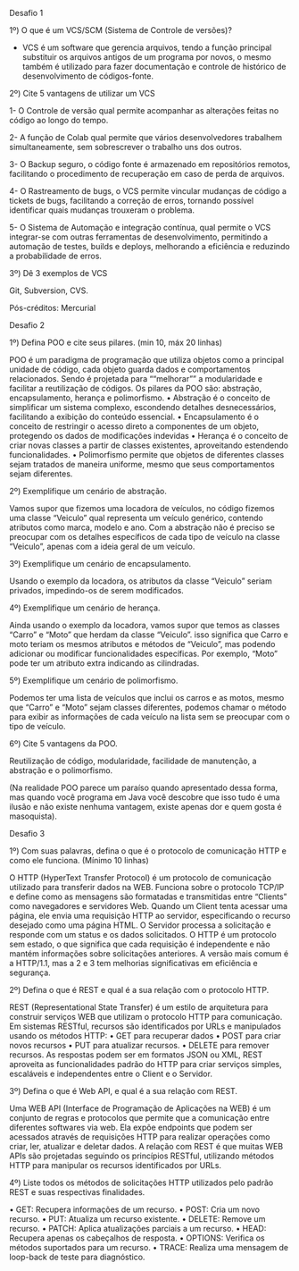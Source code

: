 Desafio 1

1º) O que é um VCS/SCM (Sistema de Controle de versões)?

 - VCS é um software que gerencia arquivos, tendo a função principal substituir os arquivos antigos de um programa por novos, o mesmo também é utilizado para fazer documentação e controle de histórico de desenvolvimento de códigos-fonte.

2º) Cite 5 vantagens de utilizar um VCS

1- O Controle de versão qual permite acompanhar as alterações feitas no código ao longo do tempo.

2- A função de Colab qual permite que vários desenvolvedores trabalhem simultaneamente, sem sobrescrever o trabalho uns dos outros.

3- O Backup seguro, o código fonte é armazenado em repositórios remotos, facilitando o procedimento de recuperação em caso de perda de arquivos.

4- O Rastreamento de bugs, o VCS permite vincular mudanças de código a tickets de bugs, facilitando a correção de erros, tornando possível identificar quais mudanças trouxeram o problema.

5- O Sistema de Automação e integração contínua, qual permite o VCS integrar-se com outras ferramentas de desenvolvimento, permitindo a automação de testes, builds e deploys, melhorando a eficiência e reduzindo a probabilidade de erros.

3º) Dê 3 exemplos de VCS

Git, Subversion, CVS.

Pós-créditos: Mercurial

Desafio 2

1º) Defina POO e cite seus pilares. (min 10, máx 20 linhas)

POO é um paradigma de programação que utiliza objetos como a principal unidade de código, cada objeto guarda dados e comportamentos relacionados. Sendo é projetada para ““melhorar”” a modularidade e facilitar a reutilização de códigos.
Os pilares da POO são: abstração, encapsulamento, herança e polimorfismo.
•	Abstração é o conceito de simplificar um sistema complexo, escondendo detalhes desnecessários, facilitando a exibição do conteúdo essencial.
•	Encapsulamento é o conceito de restringir o acesso direto a componentes de um objeto, protegendo os dados de modificações indevidas
•	Herança é o conceito de criar novas classes a partir de classes existentes, aproveitando estendendo funcionalidades.
•	Polimorfismo permite que objetos de diferentes classes sejam tratados de maneira uniforme, mesmo que seus comportamentos sejam diferentes.

2º) Exemplifique um cenário de abstração.

Vamos supor que fizemos uma locadora de veículos, no código fizemos uma classe “Veiculo” qual representa um veículo genérico, contendo atributos como marca, modelo e ano.
Com a abstração não é preciso se preocupar com os detalhes específicos de cada tipo de veículo na classe “Veiculo”, apenas com a ideia geral de um veículo.

3º) Exemplifique um cenário de encapsulamento.

Usando o exemplo da locadora, os atributos da classe “Veiculo” seriam privados, impedindo-os de serem modificados.

4º) Exemplifique um cenário de herança.

Ainda usando o exemplo da locadora, vamos supor que temos as classes “Carro” e “Moto” que herdam da classe “Veiculo”.
isso significa que Carro e moto teriam os mesmos atributos e métodos de “Veiculo”, mas podendo adicionar ou modificar funcionalidades específicas.
Por exemplo, “Moto” pode ter um atributo extra indicando as cilindradas.


5º) Exemplifique um cenário de polimorfismo.

Podemos ter uma lista de veículos que inclui os carros e as motos, mesmo que “Carro” e “Moto” sejam classes diferentes, podemos chamar o método para exibir as informações de cada veículo na lista sem se preocupar com o tipo de veículo.

6º) Cite 5 vantagens da POO.

Reutilização de código, modularidade, facilidade de manutenção, a abstração e o polimorfismo.

(Na realidade POO parece um paraíso quando apresentado dessa forma, mas quando você programa em Java você descobre que isso tudo é uma ilusão e não existe nenhuma vantagem, existe apenas dor e quem gosta é masoquista).

Desafio 3

1º) Com suas palavras, defina o que é o protocolo de comunicação HTTP e como ele funciona. (Mínimo 10 linhas)

O HTTP (HyperText Transfer Protocol) é um protocolo de comunicação utilizado para transferir dados na WEB. Funciona sobre o protocolo TCP/IP e define como as mensagens são formatadas e transmitidas entre “Clients” como navegadores e servidores Web. Quando um Client tenta acessar uma página, ele envia uma requisição HTTP ao servidor, especificando o recurso desejado como uma página HTML. O Servidor processa a solicitação e responde com um status e os dados solicitados. O HTTP é um protocolo sem estado, o que significa que cada requisição é independente e não mantém informações sobre solicitações anteriores. 
A versão mais comum é a HTTP/1.1, mas a 2 e 3 tem melhorias significativas em eficiência e segurança.

2º) Defina o que é REST e qual é a sua relação com o protocolo HTTP.

REST (Representational State Transfer) é um estilo de arquitetura para construir serviços WEB que utilizam o protocolo HTTP para comunicação.
Em sistemas RESTful, recursos são identificados por URLs e manipulados usando os métodos HTTP:
• GET para recuperar dados
• POST para criar novos recursos
• PUT para atualizar recursos.
• DELETE para remover recursos.
As respostas podem ser em formatos JSON ou XML, REST aproveita as funcionalidades padrão do HTTP para criar serviços simples, escaláveis e independentes entre o Client e o Servidor.

3º) Defina o que é Web API, e qual é a sua relação com REST.

Uma WEB API (Interface de Programação de Aplicações na WEB) é um conjunto de regras e protocolos que permite que a comunicação entre diferentes softwares via web. Ela expõe endpoints que podem ser acessados através de requisições HTTP para realizar operações como criar, ler, atualizar e deletar dados.
A relação com REST é que muitas WEB APIs são projetadas seguindo os princípios RESTful, utilizando métodos HTTP para manipular os recursos identificados por URLs.

4º) Liste todos os métodos de solicitações HTTP utilizados pelo padrão REST e suas respectivas finalidades.

• GET: Recupera informações de um recurso.
• POST: Cria um novo recurso.
• PUT: Atualiza um recurso existente.
• DELETE: Remove um recurso.
• PATCH: Aplica atualizações parciais a um recurso.
• HEAD: Recupera apenas os cabeçalhos de resposta.
• OPTIONS: Verifica os métodos suportados para um recurso.
• TRACE: Realiza uma mensagem de loop-back de teste para diagnóstico.
